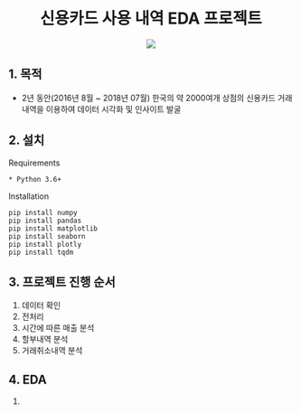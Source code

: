 <h1 align="center"><strong>신용카드 사용 내역 EDA 프로젝트</strong></h3>

<p align="center"><img src="https://user-images.githubusercontent.com/72811950/105155279-bf002800-5b4d-11eb-8af9-b2f5bc72215f.jpg"></p>

## 1. 목적
- 2년 동안(2016년 8월 ~ 2018년 07월) 한국의 약 2000여개 상점의 신용카드 거래내역을 이용하여 데이터 시각화 및 인사이트 발굴

## 2. 설치
Requirements
```
* Python 3.6+
```
Installation
```
pip install numpy
pip install pandas
pip install matplotlib
pip install seaborn
pip install plotly
pip install tqdm
```
## 3. 프로젝트 진행 순서

1. 데이터 확인
2. 전처리
3. 시간에 따른 매출 분석
4. 할부내역 분석
5. 거래취소내역 분석

## 4. EDA
1) 
